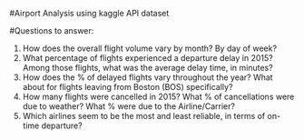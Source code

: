 #Airport Analysis using kaggle API dataset

#Questions to answer:
1. How does the overall flight volume vary by month? By day of week?
2. What percentage of flights experienced a departure delay in 2015? Among those flights, what was the average delay time, in minutes?
3. How does the % of delayed flights vary throughout the year? What about for flights leaving from Boston (BOS) specifically?
4. How many flights were cancelled in 2015? What % of cancellations were due to weather? What % were due to the Airline/Carrier?
5. Which airlines seem to be the most and least reliable, in terms of on-time departure?

